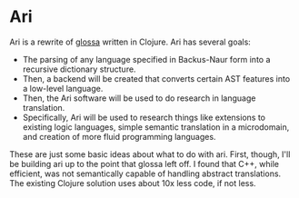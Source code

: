 # Ari

Ari is a rewrite of [glossa](https://github.com/LSaldyt/glossa) written in Clojure.
Ari has several goals: 

- The parsing of any language specified in Backus-Naur form into a recursive dictionary structure.
- Then, a backend will be created that converts certain AST features into a low-level language.
- Then, the Ari software will be used to do research in language translation.
- Specifically, Ari will be used to research things like extensions to existing logic languages, simple semantic translation in a microdomain, and creation of more fluid programming languages.

These are just some basic ideas about what to do with ari.
First, though, I'll be building ari up to the point that glossa left off.
I found that C++, while efficient, was not semantically capable of handling abstract translations.
The existing Clojure solution uses about 10x less code, if not less.

